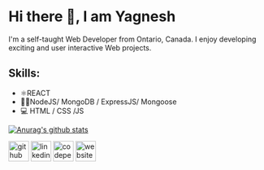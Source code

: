 # Hi there 👋,  I am Yagnesh
I'm a self-taught Web Developer from Ontario, Canada. I enjoy developing exciting and user interactive Web projects.

## Skills:  
* ⚛REACT 
* 👨‍💻NodeJS/ MongoDB / ExpressJS/ Mongoose
* 💻 HTML / CSS /JS

[![Anurag's github stats](https://github-readme-stats.vercel.app/api?username=YagneshP&theme=radical&show_icons=true)](https://github.com/anuraghazra/github-readme-stats)

[<img src='https://cdn.jsdelivr.net/npm/simple-icons@3.0.1/icons/github.svg' alt='github' height='40'>](https://github.com/https://github.com/YagneshP)  [<img src='https://cdn.jsdelivr.net/npm/simple-icons@3.0.1/icons/linkedin.svg' alt='linkedin' height='40'>](https://www.linkedin.com/in/https://www.linkedin.com/in/yagneshparekhdev//)  [<img src='https://cdn.jsdelivr.net/npm/simple-icons@3.0.1/icons/codepen.svg' alt='codepen' height='40'>](https://codepen.io/https://codepen.io/Yag)  [<img src='https://cdn.jsdelivr.net/npm/simple-icons@3.0.1/icons/icloud.svg' alt='website' height='40'>](https://www.yagneshparekh.com/)  



